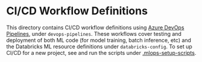 # CI/CD Workflow Definitions
This directory contains CI/CD workflow definitions using [Azure DevOps Pipelines](https://azure.microsoft.com/en-gb/products/devops/pipelines/),
under ``devops-pipelines``. These workflows cover testing and deployment of both ML code (for model training, batch inference, etc) and the 
Databricks ML resource definitions under ``databricks-config``. To set up CI/CD for a new project,
see and run the scripts under [.mlops-setup-scripts](../../mlops-stacks-config/.mlops-setup-scripts/README.md).
